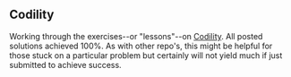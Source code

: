 ## Codility

Working through the exercises--or "lessons"--on [Codility](https://app.codility.com/programmers/lessons/). All posted solutions achieved 100%. As with other repo's, this might be helpful for those stuck on a particular problem but certainly will not yield much if just submitted to achieve success.